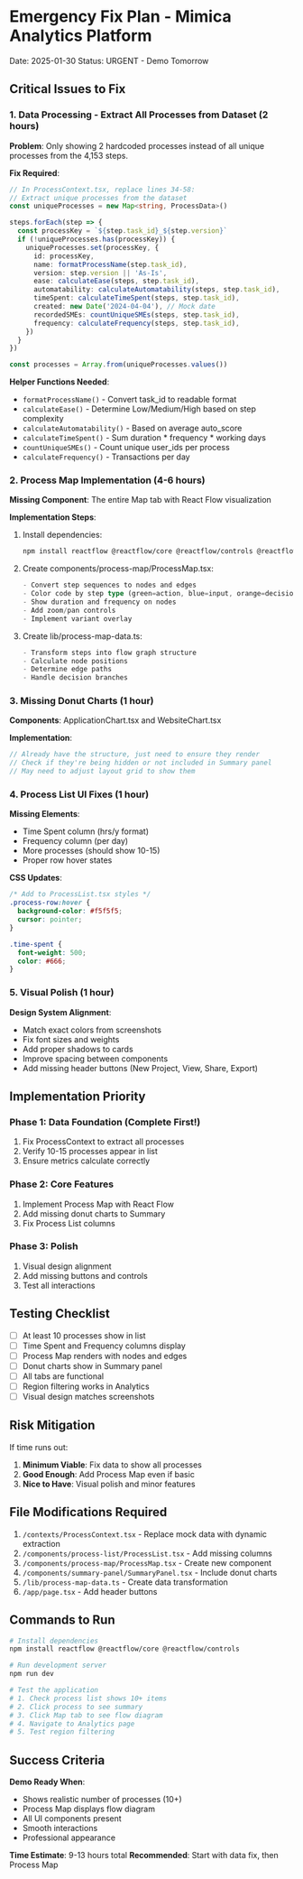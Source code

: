 # Emergency Fix Plan - Mimica Analytics Platform
Date: 2025-01-30
Status: URGENT - Demo Tomorrow

## Critical Issues to Fix

### 1. Data Processing - Extract All Processes from Dataset (2 hours)

**Problem**: Only showing 2 hardcoded processes instead of all unique processes from the 4,153 steps.

**Fix Required**:
```typescript
// In ProcessContext.tsx, replace lines 34-58:
// Extract unique processes from the dataset
const uniqueProcesses = new Map<string, ProcessData>()

steps.forEach(step => {
  const processKey = `${step.task_id}_${step.version}`
  if (!uniqueProcesses.has(processKey)) {
    uniqueProcesses.set(processKey, {
      id: processKey,
      name: formatProcessName(step.task_id),
      version: step.version || 'As-Is',
      ease: calculateEase(steps, step.task_id),
      automatability: calculateAutomatability(steps, step.task_id),
      timeSpent: calculateTimeSpent(steps, step.task_id),
      created: new Date('2024-04-04'), // Mock date
      recordedSMEs: countUniqueSMEs(steps, step.task_id),
      frequency: calculateFrequency(steps, step.task_id),
    })
  }
})

const processes = Array.from(uniqueProcesses.values())
```

**Helper Functions Needed**:
- `formatProcessName()` - Convert task_id to readable format
- `calculateEase()` - Determine Low/Medium/High based on step complexity
- `calculateAutomatability()` - Based on average auto_score
- `calculateTimeSpent()` - Sum duration * frequency * working days
- `countUniqueSMEs()` - Count unique user_ids per process
- `calculateFrequency()` - Transactions per day

### 2. Process Map Implementation (4-6 hours)

**Missing Component**: The entire Map tab with React Flow visualization

**Implementation Steps**:
1. Install dependencies:
   ```bash
   npm install reactflow @reactflow/core @reactflow/controls @reactflow/minimap
   ```

2. Create components/process-map/ProcessMap.tsx:
   ```typescript
   - Convert step sequences to nodes and edges
   - Color code by step type (green=action, blue=input, orange=decision)
   - Show duration and frequency on nodes
   - Add zoom/pan controls
   - Implement variant overlay
   ```

3. Create lib/process-map-data.ts:
   ```typescript
   - Transform steps into flow graph structure
   - Calculate node positions
   - Determine edge paths
   - Handle decision branches
   ```

### 3. Missing Donut Charts (1 hour)

**Components**: ApplicationChart.tsx and WebsiteChart.tsx

**Implementation**:
```typescript
// Already have the structure, just need to ensure they render
// Check if they're being hidden or not included in Summary panel
// May need to adjust layout grid to show them
```

### 4. Process List UI Fixes (1 hour)

**Missing Elements**:
- Time Spent column (hrs/y format)
- Frequency column (per day)
- More processes (should show 10-15)
- Proper row hover states

**CSS Updates**:
```css
/* Add to ProcessList.tsx styles */
.process-row:hover {
  background-color: #f5f5f5;
  cursor: pointer;
}

.time-spent {
  font-weight: 500;
  color: #666;
}
```

### 5. Visual Polish (1 hour)

**Design System Alignment**:
- Match exact colors from screenshots
- Fix font sizes and weights
- Add proper shadows to cards
- Improve spacing between components
- Add missing header buttons (New Project, View, Share, Export)

## Implementation Priority

### Phase 1: Data Foundation (Complete First!)
1. Fix ProcessContext to extract all processes
2. Verify 10-15 processes appear in list
3. Ensure metrics calculate correctly

### Phase 2: Core Features
1. Implement Process Map with React Flow
2. Add missing donut charts to Summary
3. Fix Process List columns

### Phase 3: Polish
1. Visual design alignment
2. Add missing buttons and controls
3. Test all interactions

## Testing Checklist

- [ ] At least 10 processes show in list
- [ ] Time Spent and Frequency columns display
- [ ] Process Map renders with nodes and edges
- [ ] Donut charts show in Summary panel
- [ ] All tabs are functional
- [ ] Region filtering works in Analytics
- [ ] Visual design matches screenshots

## Risk Mitigation

If time runs out:
1. **Minimum Viable**: Fix data to show all processes
2. **Good Enough**: Add Process Map even if basic
3. **Nice to Have**: Visual polish and minor features

## File Modifications Required

1. `/contexts/ProcessContext.tsx` - Replace mock data with dynamic extraction
2. `/components/process-list/ProcessList.tsx` - Add missing columns
3. `/components/process-map/ProcessMap.tsx` - Create new component
4. `/components/summary-panel/SummaryPanel.tsx` - Include donut charts
5. `/lib/process-map-data.ts` - Create data transformation
6. `/app/page.tsx` - Add header buttons

## Commands to Run

```bash
# Install dependencies
npm install reactflow @reactflow/core @reactflow/controls

# Run development server
npm run dev

# Test the application
# 1. Check process list shows 10+ items
# 2. Click process to see summary
# 3. Click Map tab to see flow diagram
# 4. Navigate to Analytics page
# 5. Test region filtering
```

## Success Criteria

**Demo Ready When**:
- Shows realistic number of processes (10+)
- Process Map displays flow diagram
- All UI components present
- Smooth interactions
- Professional appearance

**Time Estimate**: 9-13 hours total
**Recommended**: Start with data fix, then Process Map